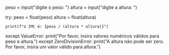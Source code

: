 peso = input("digite o peso: ")
altura = input("digite a altura: ")

try:
    peso = float(peso)
    altura = float(altura)

    print(f"o IMC é: {peso / (altura * altura)}")
except ValueError:
    print("Por favor, insira valores numéricos válidos para peso e altura.")
except ZeroDivisionError:
    print("A altura não pode ser zero. Por favor, insira um valor válido para altura.")

